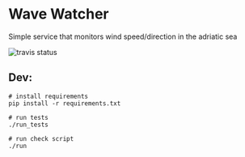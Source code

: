 Wave Watcher
============

Simple service that monitors wind speed/direction in the adriatic sea

<img src="https://travis-ci.org/Smotko/wave-watcher.svg?branch=master" alt="travis status" />

Dev:
----

    # install requirements
    pip install -r requirements.txt

    # run tests
    ./run_tests

    # run check script
    ./run




